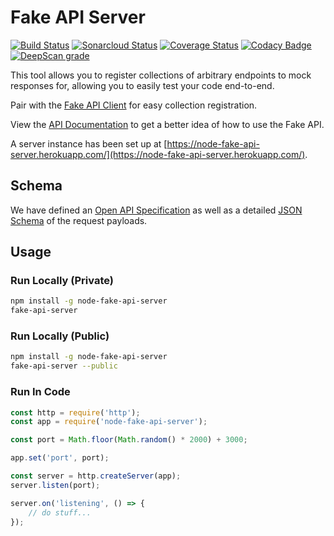 # Fake API Server

[![Build Status](https://travis-ci.org/jmather/node-fake-api-server.svg?branch=master)](https://travis-ci.org/jmather/node-fake-api-server)
[![Sonarcloud Status](https://sonarcloud.io/api/project_badges/measure?project=jmather_node-fake-api-server&metric=alert_status)](https://sonarcloud.io/dashboard?id=jmather_node-fake-api-server)
[![Coverage Status](https://coveralls.io/repos/github/jmather/node-fake-api-server/badge.svg?branch=master)](https://coveralls.io/github/jmather/node-fake-api-server?branch=master)
[![Codacy Badge](https://api.codacy.com/project/badge/Grade/2f323f9700ab4e2eaed48f6e79355d70)](https://app.codacy.com/app/jmather/node-fake-api-server?utm_source=github.com&utm_medium=referral&utm_content=jmather/node-fake-api-server&utm_campaign=Badge_Grade_Dashboard)
[![DeepScan grade](https://deepscan.io/api/teams/2509/projects/5227/branches/40566/badge/grade.svg)](https://deepscan.io/dashboard#view=project&tid=2509&pid=5227&bid=40566)

This tool allows you to register collections of arbitrary endpoints to mock responses for, allowing you to easily test your code end-to-end.

Pair with the [Fake API Client](https://github.com/jmather/node-fake-api-client) for easy collection registration.

View the [API Documentation](https://documenter.getpostman.com/view/4858910/S1LpZrgg#intro) to get a better idea of how to use the Fake API.

A server instance has been set up at [https://node-fake-api-server.herokuapp.com/](https://node-fake-api-server.herokuapp.com/).

## Schema

We have defined an [Open API Specification](/public/fake-api.openapi.yaml) as well as a detailed [JSON Schema](/public/fake-api-schema.json) of the request payloads.

## Usage

### Run Locally (Private)

```bash
npm install -g node-fake-api-server
fake-api-server
```

### Run Locally (Public)

```bash
npm install -g node-fake-api-server
fake-api-server --public
```

### Run In Code

```javascript
const http = require('http');
const app = require('node-fake-api-server');

const port = Math.floor(Math.random() * 2000) + 3000;

app.set('port', port);

const server = http.createServer(app);
server.listen(port);

server.on('listening', () => {
    // do stuff...
});
```
